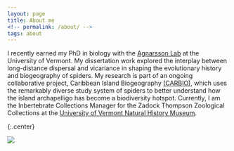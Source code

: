 ```yaml
---
layout: page
title: About me
<!-- permalink: /about/ -->
tags: about
---
```


I recently earned my PhD in biology with the <a href="http://www.theridiidae.com">Agnarsson Lab</a> at the University of Vermont. My dissertation work explored the interplay between long-distance dispersal and vicariance in shaping the evolutionary history and biogeography of spiders. My research is part of an ongoing collaborative project, Caribbean Island Biogeography <a href="http://www.islandbiogeography.org">(CARBIO)</a>, which uses the remarkably diverse study system of spiders to better understand how the island archapelligo has become a biodiversity hotspot. Currently, I am the Inbertebrate Collections Manager for the Zadock Thompson Zoological Collections at the <a href="https://www.uvm.edu/vtnaturalhistory">University of Vermont Natural History Museum</a>.

{:.center}

![](https://user-images.githubusercontent.com/21958390/44417533-da614600-a543-11e8-8d52-d1c8e15bd0d4.jpg)

